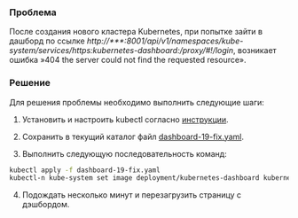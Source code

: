 ### Проблема

После создания нового кластера Kubernetes, при попытке зайти в дашборд по ссылке *http://\*\*\*:8001/api/v1/namespaces/kube-system/services/https:kubernetes-dashboard:/proxy/#!/login*, возникает ошибка »404 the server could not find the requested resource».

### Решение

Для решения проблемы необходимо выполнить следующие шаги:

1. Установить и настроить kubectl согласно [инструкции](https://mcs.mail.ru/docs/base/k8s/k8s-start/connect-k8s).

2. Сохранить в текущий каталог файл [dashboard-19-fix.yaml](/docs/_docs/ru/main/base/k8s/k8s-troubleshooting/k8s-dashboard-error/assets/dashboard-19-fix.yaml "download").
3. Выполнить следующую последовательность команд:

```bash
kubectl apply -f dashboard-19-fix.yaml
kubectl-n kube-system set image deployment/kubernetes-dashboard kubernetes-dashboard:5010=registry.infra.mail.ru/dashboard:v2.0.5
```

4. Подождать несколько минут и перезагрузить страницу с дэшбордом.
